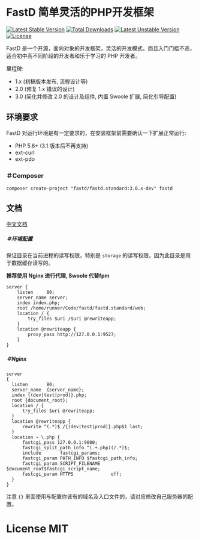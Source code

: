 # FastD 简单灵活的PHP开发框架

[![Latest Stable Version](https://poser.pugx.org/fastd/fastd/v/stable)](https://packagist.org/packages/fastd/fastd) [![Total Downloads](https://poser.pugx.org/fastd/fastd/downloads)](https://packagist.org/packages/fastd/fastd) [![Latest Unstable Version](https://poser.pugx.org/fastd/fastd/v/unstable)](https://packagist.org/packages/fastd/fastd) [![License](https://poser.pugx.org/fastd/fastd/license)](https://packagist.org/packages/fastd/fastd)

FastD 是一个开源，面向对象的开发框架，灵活的开发模式，而且入门门槛不高，适合初中高不同阶段的开发者和乐于学习的 PHP 开发者。

里程碑:

* 1.x (初稿版本发布, 流程设计等)
* 2.0 (修复 1.x 错误的设计)
* 3.0 (简化并修改 2.0 的设计及组件, 内置 Swoole 扩展, 简化引导配置)

## 环境要求

FastD 对运行环境是有一定要求的，在安装框架前需要确认一下扩展正常运行:

* PHP 5.6+ (3.1 版本后不再支持)
* ext-curl
* ext-pdo

### ＃Composer

```
composer create-project "fastd/fastd.standard:3.0.x-dev" fastd
```

## 文档

[中文文档](docs/readme.md)

##### ＃环境配置

保证目录在当前进程的读写权限，特别是 `storage` 的读写权限，因为此目录是用于数据缓存读写的。

**推荐使用 Nginx 进行代理, Swoole 代替fpm**

```
server {
    listen     80;
    server_name server;
    index index.php;
    root /home/runner/Code/fastd/fastd.standard/web;
    location / {
        try_files $uri /$uri @rewriteapp;
    }
    location @rewriteapp {
        proxy_pass http://127.0.0.1:9527;
    }
}
```

##### ＃Nginx

```
server
{
  listen       80;
  server_name  {server_name};
  index {(dev|test|prod)}.php;
  root {document_root};
  location / {
      try_files $uri @rewriteapp;
  }
  location @rewriteapp {
      rewrite ^(.*)$ /{(dev|test|prod)}.php$1 last;
  }
  location ~ \.php {
      fastcgi_pass 127.0.0.1:9000;
      fastcgi_split_path_info ^(.+.php)(/.*)$;
      include       fastcgi_params;
      fastcgi_param PATH_INFO $fastcgi_path_info;
      fastcgi_param SCRIPT_FILENAME $document_root$fastcgi_script_name;
      fastcgi_param HTTPS              off;
  }
}
```

注意 `{}` 里面使用与配置你该有的域名及入口文件的，请对应修改自己服务器的配置。

# License MIT


